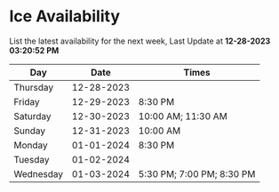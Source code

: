 # Ice Availability

List the latest availability for the next week, Last Update at **12-28-2023 03:20:52 PM**

| Day         | Date        | Times       |
| ----------- | ----------- | ----------- |
|Thursday|12-28-2023||
|Friday|12-29-2023|8:30 PM|
|Saturday|12-30-2023|10:00 AM; 11:30 AM|
|Sunday|12-31-2023|10:00 AM|
|Monday|01-01-2024|8:30 PM|
|Tuesday|01-02-2024||
|Wednesday|01-03-2024|5:30 PM; 7:00 PM; 8:30 PM|
